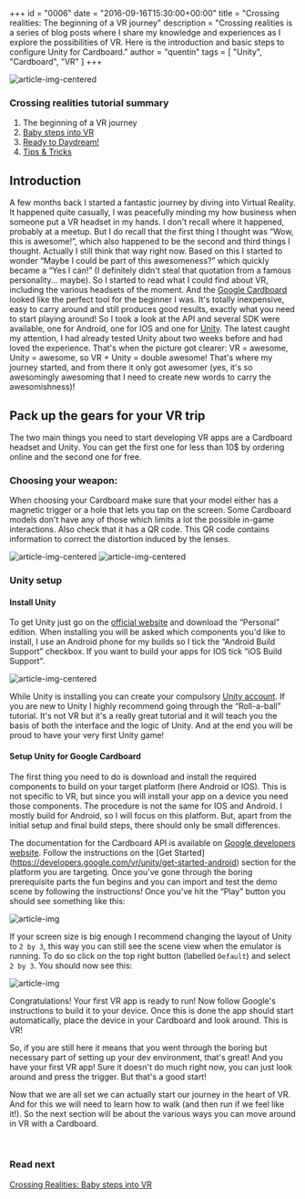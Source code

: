 +++
id = "0006"
date = "2016-09-16T15:30:00+00:00"
title = "Crossing realities: The beginning of a VR journey"
description = "Crossing realities is a series of blog posts where I share my knowledge and experiences as I explore the possibilities of VR. Here is the introduction and basic steps to configure Unity for Cardboard."
author = "quentin"
tags = [ "Unity", "Cardboard", "VR" ]
+++


![article-img-centered](/img/blog/0006/intro.jpg "Old school VR")


### Crossing realities tutorial summary
1. The beginning of a VR journey
2. [Baby steps into VR](/blog/crossing-realities-baby-steps-into-VR/)
3. [Ready to Daydream!](/blog/crossing-realities-ready-to-daydream/)
4. [Tips & Tricks](/blog/crossing-realities-tips-and-tricks/)

## Introduction
A few months back I started a fantastic journey by diving into Virtual Reality. It happened quite casually, I was peacefully minding my how business when someone put a VR headset in my hands. I don't recall where it happened, probably at a meetup. But I do recall that the first thing I thought was “Wow, this is awesome!”, which also happened to be the second and third things I thought. Actually I still think that way right now. Based on this I started to wonder “Maybe I could be part of this awesomeness?” which quickly became a “Yes I can!” (I definitely didn't steal that quotation from a famous personality... maybe). So I started to read what I could find about VR, including the various headsets of the moment. And the [Google Cardboard](https://vr.google.com/cardboard/ "Cardboard") looked like the perfect tool for the beginner I was. It's totally inexpensive, easy to carry around and still produces good results, exactly what you need to start playing around! So I took a look at the API and several SDK were available, one for Android, one for IOS and one for [Unity](https://unity3d.com/ "Unity"). The latest caught my attention, I had already tested Unity about two weeks before and had loved the experience. That's when the picture got clearer: VR = awesome, Unity = awesome, so VR + Unity  = double awesome! That's where my journey started, and from there it only got awesomer (yes, it's so awesomingly awesoming that I need to create new words to carry the awesomishness)!


## Pack up the gears for your VR trip
The two main things you need to start developing VR apps are a Cardboard headset and Unity. You can get the first one for less than 10$ by ordering online and the second one for free.

### Choosing your weapon:
When choosing your Cardboard make sure that your model either has a magnetic trigger or a hole that lets you tap on the screen. Some Cardboard models don't have any of those which limits a lot the possible in-game interactions. Also check that it has a QR code. This QR code contains information to correct the distortion induced by the lenses.

![article-img-centered](/img/blog/0006/cardboard_mag.jpg "Cardboard with magnetic trigger")
![article-img-centered](/img/blog/0006/cardboard_contact.jpg "Cardboard with contact trigger")


### Unity setup
#### Install Unity
To get Unity just go on the [official website](https://unity3d.com/) and download the “Personal” edition. When installing you will be asked which components you'd like to install, I use an Android phone for my builds so I tick the “Android Build Support” checkbox. If you want to build your apps for IOS tick “iOS Build Support”.

![article-img-centered](/img/blog/0006/unity_install_components_selection.jpg "Unity install")

While Unity is installing you can create your compulsory [Unity account](https://id.unity.com/account/new).
If you are new to Unity I highly recommend going through the “Roll-a-ball” tutorial. It's not VR but it's a really great tutorial and it will teach you the basis of both the interface and the logic of Unity. And at the end you will be proud to have your very first Unity game!

#### Setup Unity for Google Cardboard
The first thing you need to do is download and install the required components to build on your target platform (here Android or IOS). This is not specific to VR, but since you will install your app on a device you need those components. The procedure is not the same for IOS and Android. I mostly build for Android, so I will focus on this platform. But, apart from the initial setup and final build steps, there should only be small differences.

The documentation for the Cardboard API is available on [Google developers website](https://developers.google.com/vr/unity/). Follow the instructions on the [Get Started] (https://developers.google.com/vr/unity/get-started-android) section for the platform you are targeting. Once you've gone through the boring prerequisite parts the fun begins and you can import and test the demo scene by following the instructions! Once you've hit the “Play” button you should see something like this:

<img class="modal-image" src="/img/blog/0006/unity_GoogleVR_demoScene_layout_default.jpg" alt="article-img" title="Default layout">

If your screen size is big enough I recommend changing the layout of Unity to `2 by 3`, this way you can still see the scene view when the emulator is running. To do so click on the top right button (labelled `Default`) and select `2 by 3`. You should now see this:

<img class="modal-image" src="/img/blog/0006/unity_GoogleVR_demoScene_layout_2by3.jpg" alt="article-img" title="2 by 3 layout">

Congratulations! Your first VR app is ready to run! Now follow Google's instructions to build it to your device. Once this is done the app should start automatically, place the device in your Cardboard and look around. This is VR!

So, if you are still here it means that you went through the boring but necessary part of setting up your dev environment, that's great! And you have your first VR app! Sure it doesn't do much right now, you can just look around and press the trigger. But that's a good start!

Now that we are all set we can actually start our journey in the heart of VR. And for this we will need to learn how to walk (and then run if we feel like it!). So the next section will be about the various ways you can move around in VR with a Cardboard.

<br>

### Read next
[Crossing Realities: Baby steps into VR](/blog/crossing-realities-baby-steps-into-VR/)
